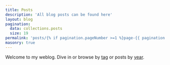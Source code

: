```yaml
---
title: Posts
description: 'All blog posts can be found here'
layout: blog
pagination:
  data: collections.posts
  size: 19
permalink: 'posts/{% if pagination.pageNumber >=1 %}page-{{ pagination.pageNumber + 1 }}/{% endif %}index.html'
masonry: true
---
```


Welcome to my weblog. Dive in or browse by [tag](/tags/) or posts by [year](/archive).